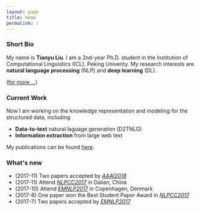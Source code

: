 ```yaml
---
layout: page
title: Home
permalink: /
---
```

### Short Bio 
My name is **Tianyu Liu**. I am a 2nd-year Ph.D. student in the Institution of Computational Linguistics (ICL), Peking Univerity. My research interests are **natural language processing** (NLP) and **deep learning** (DL). 

([for more ...](/about))


### Current Work
Now I am working on the knowledge representation and modeling for the structured data, including
+  **Data-to-text** natural laguage generation (D2TNLG)
+ **Information extraction** from large web text

My publications can be found [here](/publications).

### What's new
+ (2017-11) Two papers accepted by [*AAAI2018*](https://aaai.org/Conferences/AAAI-18/)
+ (2017-11) Attend [*NLPCC2017*](http://tcci.ccf.org.cn/conference/2017/) in Dalian, China
+ (2017-10) Attend [*EMNLP2017*](http://emnlp2017.net/) in Copenhagen, Denmark
+ (2017-8) One paper won the Best Student Paper Award in [*NLPCC2017*](http://tcci.ccf.org.cn/conference/2017/)
+ (2017-7) Two papers accepted by [*EMNLP2017*](http://emnlp2017.net/)

 

